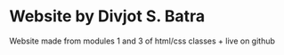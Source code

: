 # Website by Divjot S. Batra
Website made from modules 1 and 3 of html/css classes + live on github
